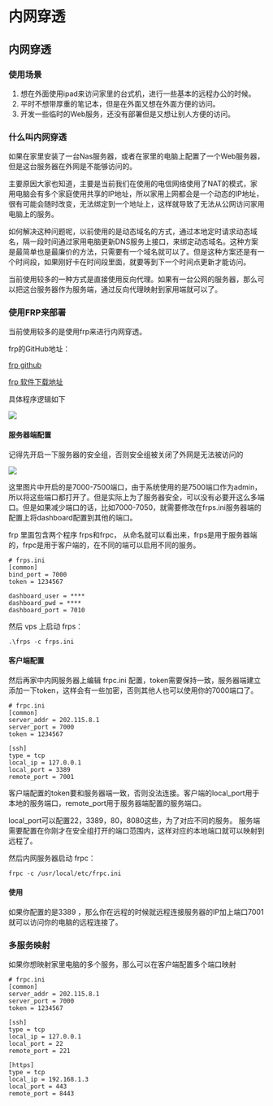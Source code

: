 # 内网穿透



## 内网穿透

### 使用场景

1. 想在外面使用ipad来访问家里的台式机，进行一些基本的远程办公的时候。
2. 平时不想带厚重的笔记本，但是在外面又想在外面方便的访问。
3. 开发一些临时的Web服务，还没有部署但是又想让别人方便的访问。

### 什么叫内网穿透

如果在家里安装了一台Nas服务器，或者在家里的电脑上配置了一个Web服务器，但是这台服务器在外网是不能够访问的。

主要原因大家也知道，主要是当前我们在使用的电信网络使用了NAT的模式，家用电脑会有多个家庭使用共享的IP地址，所以家用上网都会是一个动态的IP地址，很有可能会随时改变，无法绑定到一个地址上，这样就导致了无法从公网访问家用电脑上的服务。

如何解决这种问题呢，以前使用的是动态域名的方式，通过本地定时请求动态域名，隔一段时间通过家用电脑更新DNS服务上接口，来绑定动态域名。这种方案是最简单也是最廉价的方法，只需要有一个域名就可以了。但是这种方案还是有一个时间段，如果刚好卡在时间段里面，就要等到下一个时间点更新才能访问。

当前使用较多的一种方式是直接使用反向代理。如果有一台公网的服务器，那么可以把这台服务器作为服务端，通过反向代理映射到家用端就可以了。

### 使用FRP来部署

当前使用较多的是使用frp来进行内网穿透。

frp的GitHub地址：

[frp github](https://github.com/fatedier/frp)

[frp 软件下载地址](https://github.com/fatedier/frp/releases)

具体程序逻辑如下

![](https://ossp.pengjunjie.com/mweb/16270100504729.jpg)

#### 服务器端配置

记得先开启一下服务器的安全组，否则安全组被关闭了外网是无法被访问的

![](https://ossp.pengjunjie.com/mweb/16270105569907.jpg)

这里图片中开启的是7000-7500端口，由于系统使用的是7500端口作为admin，所以将这些端口都打开了。但是实际上为了服务器安全，可以没有必要开这么多端口。但是如果减少端口的话，比如7000-7050，就需要修改在frps.ini服务器端的配置上将dashboard配置到其他的端口。

frp 里面包含两个程序 frps和frpc， 从命名就可以看出来，frps是用于服务器端的，frpc是用于客户端的，在不同的端可以启用不同的服务。

```text
# frps.ini
[common]
bind_port = 7000
token = 1234567

dashboard_user = ****
dashboard_pwd = ****
dashboard_port = 7010
```

然后 vps 上启动 frps：

```text
.\frps -c frps.ini
```

#### 客户端配置

然后再家中内网服务器上编辑 frpc.ini 配置，token需要保持一致，服务器端建立添加一下token，这样会有一些加密，否则其他人也可以使用你的7000端口了。

```text
# frpc.ini
[common]
server_addr = 202.115.8.1
server_port = 7000
token = 1234567

[ssh]
type = tcp
local_ip = 127.0.0.1
local_port = 3389
remote_port = 7001
```

客户端配置的token要和服务器端一致，否则没法连接。客户端的local\_port用于本地的服务端口，remote\_port用于服务器端配置的服务端口。

local\_port可以配置22，3389，80，8080这些，为了对应不同的服务。 服务端需要配置在你刚才在安全组打开的端口范围内，这样对应的本地端口就可以映射到远程了。

然后内网服务器启动 frpc：

```text
frpc -c /usr/local/etc/frpc.ini
```

#### 使用

如果你配置的是3389 ，那么你在远程的时候就远程连接服务器的IP加上端口7001就可以访问你的电脑的远程连接了。

### 多服务映射

如果你想映射家里电脑的多个服务，那么可以在客户端配置多个端口映射

```text
# frpc.ini
[common]
server_addr = 202.115.8.1
server_port = 7000
token = 1234567

[ssh]
type = tcp
local_ip = 127.0.0.1
local_port = 22
remote_port = 221

[https]
type = tcp
local_ip = 192.168.1.3
local_port = 443
remote_port = 8443
```

